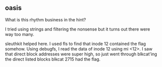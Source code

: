 ## oasis

What is this rhythm business in the hint?

I tried using strings and filtering the nonsense but it turns out there were way too many.

sleuthkit helped here.
I used fls to find that inode 12 contained the flag somehow.
Using debugfs, I read the data of inode 12 using mi <12>.
I saw that direct block addresses were super high, so just went through blkcat'ing the direct listed blocks blkcat 2715 had the flag.
